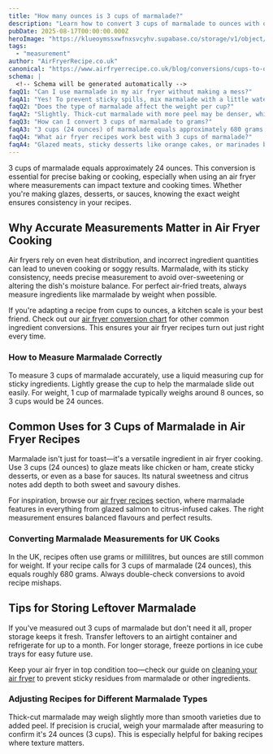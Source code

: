 ```yaml
---
title: "How many ounces is 3 cups of marmalade?"
description: "Learn how to convert 3 cups of marmalade to ounces with our easy guide. Perfect for air fryer recipes and precise baking measurements."
pubDate: 2025-08-17T00:00:00.000Z
heroImage: "https://klueoymssxwfnxsvcyhv.supabase.co/storage/v1/object/public/Shmucket/how-many-ounces-is-3-cups-of-marmalade.webp"
tags:
  - "measurement"
author: "AirFryerRecipe.co.uk"
canonical: "https://www.airfryerrecipe.co.uk/blog/conversions/cups-to-ounces/how-many-ounces-is-3-cups-of-marmalade"
schema: |
  <!-- Schema will be generated automatically -->
faqQ1: "Can I use marmalade in my air fryer without making a mess?"
faqA1: "Yes! To prevent sticky spills, mix marmalade with a little water or oil to thin it slightly before brushing onto foods. Always place a liner or parchment paper underneath items with heavy glaze to catch drips."
faqQ2: "Does the type of marmalade affect the weight per cup?"
faqA2: "Slightly. Thick-cut marmalade with more peel may be denser, while smooth varieties weigh less per cup. For accuracy, weigh your marmalade after measuring—3 cups should be close to 24 ounces regardless of type."
faqQ3: "How can I convert 3 cups of marmalade to grams?"
faqA3: "3 cups (24 ounces) of marmalade equals approximately 680 grams. Use a kitchen scale for precision, especially in baking where exact measurements impact texture and rise."
faqQ4: "What air fryer recipes work best with 3 cups of marmalade?"
faqA4: "Glazed meats, sticky desserts like orange cakes, or marinades benefit from this quantity. Try our <a href=https://www.airfryerrecipe.co.uk/recipe-category/dessert>dessert recipes</a> for inspiration—marmalade adds a lovely citrus sweetness to air-fried treats."
---
```

<p>3 cups of marmalade equals approximately 24 ounces. This conversion is essential for precise baking or cooking, especially when using an air fryer where measurements can impact texture and cooking times. Whether you're making glazes, desserts, or sauces, knowing the exact weight ensures consistency in your recipes.</p>  

<h2>Why Accurate Measurements Matter in Air Fryer Cooking</h2>  
<p>Air fryers rely on even heat distribution, and incorrect ingredient quantities can lead to uneven cooking or soggy results. Marmalade, with its sticky consistency, needs precise measurement to avoid over-sweetening or altering the dish's moisture balance. For perfect air-fried treats, always measure ingredients like marmalade by weight when possible.</p>  
<p>If you're adapting a recipe from cups to ounces, a kitchen scale is your best friend. Check out our <a href=https://www.airfryerrecipe.co.uk/air-fryer-conversion-chart>air fryer conversion chart</a> for other common ingredient conversions. This ensures your air fryer recipes turn out just right every time.</p>  

<h3>How to Measure Marmalade Correctly</h3>  
<p>To measure 3 cups of marmalade accurately, use a liquid measuring cup for sticky ingredients. Lightly grease the cup to help the marmalade slide out easily. For weight, 1 cup of marmalade typically weighs around 8 ounces, so 3 cups would be 24 ounces.</p>  

<h2>Common Uses for 3 Cups of Marmalade in Air Fryer Recipes</h2>  
<p>Marmalade isn't just for toast—it's a versatile ingredient in air fryer cooking. Use 3 cups (24 ounces) to glaze meats like chicken or ham, create sticky desserts, or even as a base for sauces. Its natural sweetness and citrus notes add depth to both sweet and savoury dishes.</p>  
<p>For inspiration, browse our <a href=https://www.airfryerrecipe.co.uk/recipes>air fryer recipes</a> section, where marmalade features in everything from glazed salmon to citrus-infused cakes. The right measurement ensures balanced flavours and perfect results.</p>  

<h3>Converting Marmalade Measurements for UK Cooks</h3>  
<p>In the UK, recipes often use grams or millilitres, but ounces are still common for weight. If your recipe calls for 3 cups of marmalade (24 ounces), this equals roughly 680 grams. Always double-check conversions to avoid recipe mishaps.</p>  

<h2>Tips for Storing Leftover Marmalade</h2>  
<p>If you've measured out 3 cups of marmalade but don't need it all, proper storage keeps it fresh. Transfer leftovers to an airtight container and refrigerate for up to a month. For longer storage, freeze portions in ice cube trays for easy future use.</p>  
<p>Keep your air fryer in top condition too—check our guide on <a href=https://www.airfryerrecipe.co.uk/air-fryer-cleaner>cleaning your air fryer</a> to prevent sticky residues from marmalade or other ingredients.</p>  

<h3>Adjusting Recipes for Different Marmalade Types</h3>  
<p>Thick-cut marmalade may weigh slightly more than smooth varieties due to added peel. If precision is crucial, weigh your marmalade after measuring to confirm it's 24 ounces (3 cups). This is especially helpful for baking recipes where texture matters.</p>
